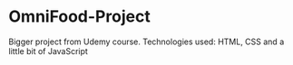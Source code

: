 # OmniFood-Project
Bigger project from Udemy course. Technologies used: HTML, CSS and a little bit of JavaScript

